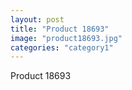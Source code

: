 ```yaml
---
layout: post
title: "Product 18693"
image: "product18693.jpg"
categories: "category1"
---
```

Product 18693
